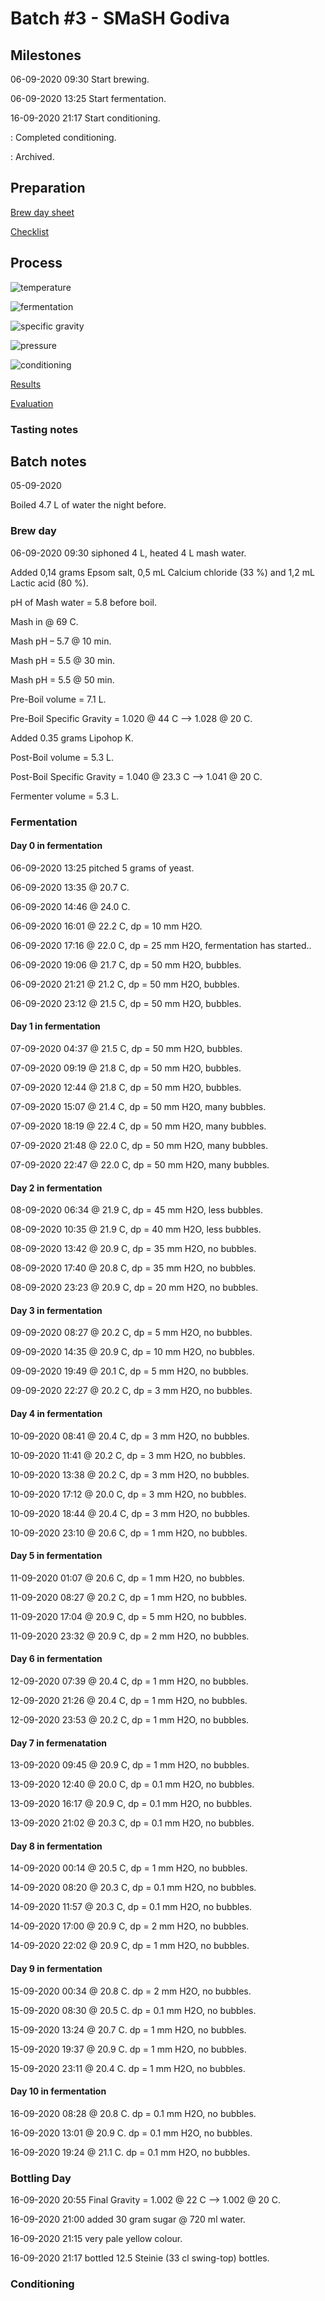 # Batch #3 - SMaSH Godiva

## Milestones

06-09-2020 09:30 Start brewing.

06-09-2020 13:25 Start fermentation.

16-09-2020 21:17 Start conditioning.

: Completed conditioning.

: Archived.

## Preparation

[Brew day sheet](./Batch_3_03_SMaSH_Godiva_brew_day_sheet.pdf)

[Checklist](./Batch_3_03_SMaSH_Godiva_checklist.pdf)

## Process

![temperature](temperature.png)

![fermentation](fermentation.png)

![specific gravity](gravity.png)

![pressure](pressure.png)

![conditioning](conditioning.png)

[Results](./Batch_3_03_SMaSH_Godiva_results.pdf)

[Evaluation](./Batch_3_03_SMaSH_Godiva_evaluation.md)

### Tasting notes

## Batch notes

05-09-2020

Boiled 4.7 L of water the night before.

### Brew day

06-09-2020 09:30 siphoned 4 L, heated 4 L mash water.

Added 0,14 grams Epsom salt, 0,5 mL Calcium chloride (33 %) and 1,2 mL Lactic acid (80 %).

pH of Mash water = 5.8 before boil.

Mash in @ 69 C.

Mash pH – 5.7 @ 10 min.

Mash pH = 5.5 @ 30 min.

Mash pH = 5.5 @ 50 min.

Pre-Boil volume = 7.1 L.

Pre-Boil Specific Gravity = 1.020 @ 44 C --> 1.028 @ 20 C.

Added 0.35 grams Lipohop K.

Post-Boil volume = 5.3 L.

Post-Boil Specific Gravity = 1.040 @ 23.3 C --> 1.041 @ 20 C.

Fermenter volume = 5.3 L.

### Fermentation

#### Day 0 in fermentation

06-09-2020 13:25 pitched 5 grams of yeast.

06-09-2020 13:35 @ 20.7 C.

06-09-2020 14:46 @ 24.0 C.

06-09-2020 16:01 @ 22.2 C, dp = 10 mm H2O.

06-09-2020 17:16 @ 22.0 C, dp = 25 mm H2O, fermentation has started..

06-09-2020 19:06 @ 21.7 C, dp = 50 mm H2O, bubbles.

06-09-2020 21:21 @ 21.2 C, dp = 50 mm H2O, bubbles.

06-09-2020 23:12 @ 21.5 C, dp = 50 mm H2O, bubbles.

#### Day 1 in fermentation

07-09-2020 04:37 @ 21.5 C, dp = 50 mm H2O, bubbles.

07-09-2020 09:19 @ 21.8 C, dp = 50 mm H2O, bubbles.

07-09-2020 12:44 @ 21.8 C, dp = 50 mm H2O, bubbles.

07-09-2020 15:07 @ 21.4 C, dp = 50 mm H2O, many bubbles.

07-09-2020 18:19 @ 22.4 C, dp = 50 mm H2O, many bubbles.

07-09-2020 21:48 @ 22.0 C, dp = 50 mm H2O, many bubbles.

07-09-2020 22:47 @ 22.0 C, dp = 50 mm H2O, many bubbles.

#### Day 2 in fermentation

08-09-2020 06:34 @ 21.9 C, dp = 45 mm H2O, less bubbles.

08-09-2020 10:35 @ 21.9 C, dp = 40 mm H2O, less bubbles.

08-09-2020 13:42 @ 20.9 C, dp = 35 mm H2O, no bubbles.

08-09-2020 17:40 @ 20.8 C, dp = 35 mm H2O, no bubbles.

08-09-2020 23:23 @ 20.9 C, dp = 20 mm H2O, no bubbles.

#### Day 3 in fermentation

09-09-2020 08:27 @ 20.2 C, dp = 5 mm H2O, no bubbles.

09-09-2020 14:35 @ 20.9 C, dp = 10 mm H2O, no bubbles.

09-09-2020 19:49 @ 20.1 C, dp = 5 mm H2O, no bubbles.

09-09-2020 22:27 @ 20.2 C, dp = 3 mm H2O, no bubbles.

#### Day 4 in fermentation

10-09-2020 08:41 @ 20.4 C, dp = 3 mm H2O, no bubbles.

10-09-2020 11:41 @ 20.2 C, dp = 3 mm H2O, no bubbles.

10-09-2020 13:38 @ 20.2 C, dp = 3 mm H2O, no bubbles.

10-09-2020 17:12 @ 20.0 C, dp = 3 mm H2O, no bubbles.

10-09-2020 18:44 @ 20.4 C, dp = 3 mm H2O, no bubbles.

10-09-2020 23:10 @ 20.6 C, dp = 1 mm H2O, no bubbles.

#### Day 5 in fermentation

11-09-2020 01:07 @ 20.6 C, dp = 1 mm H2O, no bubbles.

11-09-2020 08:27 @ 20.2 C, dp = 1 mm H2O, no bubbles.

11-09-2020 17:04 @ 20.9 C, dp = 5 mm H2O, no bubbles.

11-09-2020 23:32 @ 20.9 C, dp = 2 mm H2O, no bubbles.

#### Day 6 in fermentation

12-09-2020 07:39 @ 20.4 C, dp = 1 mm H2O, no bubbles.

12-09-2020 21:26 @ 20.4 C, dp = 1 mm H2O, no bubbles.

12-09-2020 23:53 @ 20.2 C, dp = 1 mm H2O, no bubbles.

#### Day 7 in fermenatation

13-09-2020 09:45 @ 20.9 C, dp = 1 mm H2O, no bubbles.

13-09-2020 12:40 @ 20.0 C, dp = 0.1 mm H2O, no bubbles.

13-09-2020 16:17 @ 20.9 C, dp = 0.1 mm H2O, no bubbles.

13-09-2020 21:02 @ 20.3 C, dp = 0.1 mm H2O, no bubbles.

#### Day 8 in fermentation

14-09-2020 00:14 @ 20.5 C, dp = 1 mm H2O, no bubbles.

14-09-2020 08:20 @ 20.3 C, dp = 0.1 mm H2O, no bubbles.

14-09-2020 11:57 @ 20.3 C, dp = 0.1 mm H2O, no bubbles.

14-09-2020 17:00 @ 20.9 C, dp = 2 mm H2O, no bubbles.

14-09-2020 22:02 @ 20.9 C, dp = 1 mm H2O, no bubbles.

#### Day 9 in fermentation

15-09-2020 00:34 @ 20.8 C. dp = 2 mm H2O, no bubbles.

15-09-2020 08:30 @ 20.5 C. dp = 0.1 mm H2O, no bubbles.

15-09-2020 13:24 @ 20.7 C. dp = 1 mm H2O, no bubbles.

15-09-2020 19:37 @ 20.9 C. dp = 1 mm H2O, no bubbles.

15-09-2020 23:11 @ 20.4 C. dp = 1 mm H2O, no bubbles.

#### Day 10 in fermentation

16-09-2020 08:28 @ 20.8 C. dp = 0.1 mm H2O, no bubbles.

16-09-2020 13:01 @ 20.9 C. dp = 0.1 mm H2O, no bubbles.

16-09-2020 19:24 @ 21.1 C. dp = 0.1 mm H2O, no bubbles.

### Bottling Day

16-09-2020 20:55 Final Gravity = 1.002 @ 22 C --> 1.002 @ 20 C.

16-09-2020 21:00 added 30 gram sugar @ 720 ml water.

16-09-2020 21:15 very pale yellow colour.

16-09-2020 21:17 bottled 12.5 Steinie (33 cl swing-top) bottles.

### Conditioning
